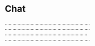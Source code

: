 Chat
=============

..................................................................
..................................................................
................................................................
..................................................................